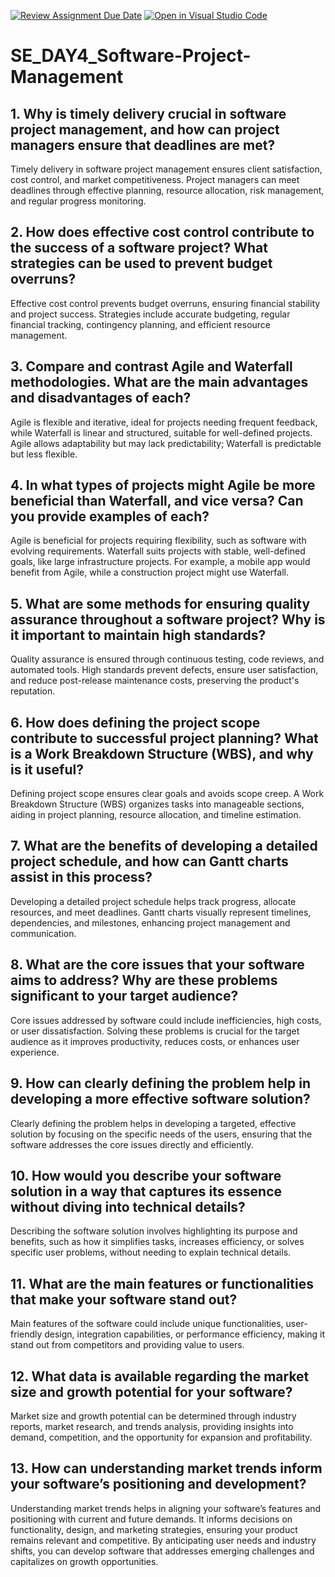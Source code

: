 [![Review Assignment Due Date](https://classroom.github.com/assets/deadline-readme-button-22041afd0340ce965d47ae6ef1cefeee28c7c493a6346c4f15d667ab976d596c.svg)](https://classroom.github.com/a/9pw6JKcu)
[![Open in Visual Studio Code](https://classroom.github.com/assets/open-in-vscode-2e0aaae1b6195c2367325f4f02e2d04e9abb55f0b24a779b69b11b9e10269abc.svg)](https://classroom.github.com/online_ide?assignment_repo_id=15678118&assignment_repo_type=AssignmentRepo)
# SE_DAY4_Software-Project-Management
## 1. Why is timely delivery crucial in software project management, and how can project managers ensure that deadlines are met?

Timely delivery in software project management ensures client satisfaction, cost control, and market competitiveness. Project managers can meet deadlines through effective planning, resource allocation, risk management, and regular progress monitoring.


## 2. How does effective cost control contribute to the success of a software project? What strategies can be used to prevent budget overruns?

Effective cost control prevents budget overruns, ensuring financial stability and project success. Strategies include accurate budgeting, regular financial tracking, contingency planning, and efficient resource management.


## 3. Compare and contrast Agile and Waterfall methodologies. What are the main advantages and disadvantages of each?

Agile is flexible and iterative, ideal for projects needing frequent feedback, while Waterfall is linear and structured, suitable for well-defined projects. Agile allows adaptability but may lack predictability; Waterfall is predictable but less flexible.


## 4. In what types of projects might Agile be more beneficial than Waterfall, and vice versa? Can you provide examples of each?

Agile is beneficial for projects requiring flexibility, such as software with evolving requirements. Waterfall suits projects with stable, well-defined goals, like large infrastructure projects. For example, a mobile app would benefit from Agile, while a construction project might use Waterfall.


## 5. What are some methods for ensuring quality assurance throughout a software project? Why is it important to maintain high standards?

Quality assurance is ensured through continuous testing, code reviews, and automated tools. High standards prevent defects, ensure user satisfaction, and reduce post-release maintenance costs, preserving the product's reputation.


## 6. How does defining the project scope contribute to successful project planning? What is a Work Breakdown Structure (WBS), and why is it useful?

Defining project scope ensures clear goals and avoids scope creep. A Work Breakdown Structure (WBS) organizes tasks into manageable sections, aiding in project planning, resource allocation, and timeline estimation.


## 7. What are the benefits of developing a detailed project schedule, and how can Gantt charts assist in this process?

Developing a detailed project schedule helps track progress, allocate resources, and meet deadlines. Gantt charts visually represent timelines, dependencies, and milestones, enhancing project management and communication.


## 8. What are the core issues that your software aims to address? Why are these problems significant to your target audience?

Core issues addressed by software could include inefficiencies, high costs, or user dissatisfaction. Solving these problems is crucial for the target audience as it improves productivity, reduces costs, or enhances user experience.


## 9. How can clearly defining the problem help in developing a more effective software solution?

Clearly defining the problem helps in developing a targeted, effective solution by focusing on the specific needs of the users, ensuring that the software addresses the core issues directly and efficiently.


## 10. How would you describe your software solution in a way that captures its essence without diving into technical details?

Describing the software solution involves highlighting its purpose and benefits, such as how it simplifies tasks, increases efficiency, or solves specific user problems, without needing to explain technical details.

## 11. What are the main features or functionalities that make your software stand out?

Main features of the software could include unique functionalities, user-friendly design, integration capabilities, or performance efficiency, making it stand out from competitors and providing value to users.


## 12. What data is available regarding the market size and growth potential for your software?

Market size and growth potential can be determined through industry reports, market research, and trends analysis, providing insights into demand, competition, and the opportunity for expansion and profitability.


## 13. How can understanding market trends inform your software’s positioning and development?

Understanding market trends helps in aligning your software’s features and positioning with current and future demands. It informs decisions on functionality, design, and marketing strategies, ensuring your product remains relevant and competitive. By anticipating user needs and industry shifts, you can develop software that addresses emerging challenges and capitalizes on growth opportunities.


